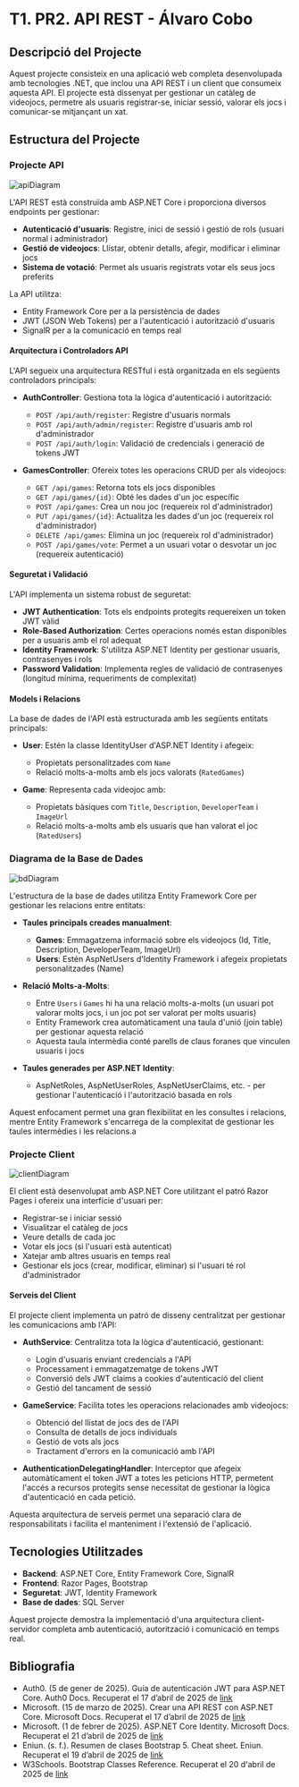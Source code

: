 # T1. PR2. API REST - Álvaro Cobo

## Descripció del Projecte

Aquest projecte consisteix en una aplicació web completa desenvolupada amb tecnologies .NET, que inclou una API REST i un client que consumeix aquesta API. El projecte està dissenyat per gestionar un catàleg de videojocs, permetre als usuaris registrar-se, iniciar sessió, valorar els jocs i comunicar-se mitjançant un xat.

## Estructura del Projecte

### Projecte API
![apiDiagram](img/apiDiagram.png)

L'API REST està construïda amb ASP.NET Core i proporciona diversos endpoints per gestionar:
- **Autenticació d'usuaris**: Registre, inici de sessió i gestió de rols (usuari normal i administrador)
- **Gestió de videojocs**: Llistar, obtenir detalls, afegir, modificar i eliminar jocs
- **Sistema de votació**: Permet als usuaris registrats votar els seus jocs preferits

La API utilitza:
- Entity Framework Core per a la persistència de dades
- JWT (JSON Web Tokens) per a l'autenticació i autorització d'usuaris
- SignalR per a la comunicació en temps real

#### Arquitectura i Controladors API

L'API segueix una arquitectura RESTful i està organitzada en els següents controladors principals:

- **AuthController**: Gestiona tota la lògica d'autenticació i autorització:
  - `POST /api/auth/register`: Registre d'usuaris normals
  - `POST /api/auth/admin/register`: Registre d'usuaris amb rol d'administrador
  - `POST /api/auth/login`: Validació de credencials i generació de tokens JWT

- **GamesController**: Ofereix totes les operacions CRUD per als videojocs:
  - `GET /api/games`: Retorna tots els jocs disponibles
  - `GET /api/games/{id}`: Obté les dades d'un joc específic
  - `POST /api/games`: Crea un nou joc (requereix rol d'administrador)
  - `PUT /api/games/{id}`: Actualitza les dades d'un joc (requereix rol d'administrador)
  - `DELETE /api/games`: Elimina un joc (requereix rol d'administrador)
  - `POST /api/games/vote`: Permet a un usuari votar o desvotar un joc (requereix autenticació)

#### Seguretat i Validació

L'API implementa un sistema robust de seguretat:

- **JWT Authentication**: Tots els endpoints protegits requereixen un token JWT vàlid
- **Role-Based Authorization**: Certes operacions només estan disponibles per a usuaris amb el rol adequat
- **Identity Framework**: S'utilitza ASP.NET Identity per gestionar usuaris, contrasenyes i rols
- **Password Validation**: Implementa regles de validació de contrasenyes (longitud mínima, requeriments de complexitat)

#### Models i Relacions

La base de dades de l'API està estructurada amb les següents entitats principals:

- **User**: Estén la classe IdentityUser d'ASP.NET Identity i afegeix:
  - Propietats personalitzades com `Name`
  - Relació molts-a-molts amb els jocs valorats (`RatedGames`)

- **Game**: Representa cada videojoc amb:
  - Propietats bàsiques com `Title`, `Description`, `DeveloperTeam` i `ImageUrl`
  - Relació molts-a-molts amb els usuaris que han valorat el joc (`RatedUsers`)

### Diagrama de la Base de Dades
![bdDiagram](img/bdDiagram.png)

L'estructura de la base de dades utilitza Entity Framework Core per gestionar les relacions entre entitats:

- **Taules principals creades manualment**:
  - **Games**: Emmagatzema informació sobre els videojocs (Id, Title, Description, DeveloperTeam, ImageUrl)
  - **Users**: Estén AspNetUsers d'Identity Framework i afegeix propietats personalitzades (Name)

- **Relació Molts-a-Molts**:
  - Entre `Users` i `Games` hi ha una relació molts-a-molts (un usuari pot valorar molts jocs, i un joc pot ser valorat per molts usuaris)
  - Entity Framework crea automàticament una taula d'unió (join table) per gestionar aquesta relació
  - Aquesta taula intermèdia conté parells de claus foranes que vinculen usuaris i jocs

- **Taules generades per ASP.NET Identity**:
  - AspNetRoles, AspNetUserRoles, AspNetUserClaims, etc. - per gestionar l'autenticació i l'autorització basada en rols

Aquest enfocament permet una gran flexibilitat en les consultes i relacions, mentre Entity Framework s'encarrega de la complexitat de gestionar les taules intermèdies i les relacions.a

### Projecte Client
![clientDiagram](img/clientDiagram.png)

El client està desenvolupat amb ASP.NET Core utilitzant el patró Razor Pages i ofereix una interfície d'usuari per:
- Registrar-se i iniciar sessió
- Visualitzar el catàleg de jocs
- Veure detalls de cada joc
- Votar els jocs (si l'usuari està autenticat)
- Xatejar amb altres usuaris en temps real
- Gestionar els jocs (crear, modificar, eliminar) si l'usuari té rol d'administrador

#### Serveis del Client

El projecte client implementa un patró de disseny centralitzat per gestionar les comunicacions amb l'API:

- **AuthService**: Centralitza tota la lògica d'autenticació, gestionant:
  - Login d'usuaris enviant credencials a l'API
  - Processament i emmagatzematge de tokens JWT
  - Conversió dels JWT claims a cookies d'autenticació del client
  - Gestió del tancament de sessió

- **GameService**: Facilita totes les operacions relacionades amb videojocs:
  - Obtenció del llistat de jocs des de l'API
  - Consulta de detalls de jocs individuals
  - Gestió de vots als jocs
  - Tractament d'errors en la comunicació amb l'API

- **AuthenticationDelegatingHandler**: Interceptor que afegeix automàticament el token JWT a totes les peticions HTTP, permetent l'accés a recursos protegits sense necessitat de gestionar la lògica d'autenticació en cada petició.

Aquesta arquitectura de serveis permet una separació clara de responsabilitats i facilita el manteniment i l'extensió de l'aplicació.

## Tecnologies Utilitzades

- **Backend**: ASP.NET Core, Entity Framework Core, SignalR
- **Frontend**: Razor Pages, Bootstrap
- **Seguretat**: JWT, Identity Framework
- **Base de dades**: SQL Server

Aquest projecte demostra la implementació d'una arquitectura client-servidor completa amb autenticació, autorització i comunicació en temps real.


## Bibliografia
- Auth0. (5 de gener de 2025). Guía de autenticación JWT para ASP.NET Core. Auth0 Docs. Recuperat el 17 d’abril de 2025 de [link](https://auth0.com/docs/quickstart/backend/aspnet-core-webapi)
- Microsoft. (15 de marzo de 2025). Crear una API REST con ASP.NET Core. Microsoft Docs. Recuperat el 17 d’abril de 2025 de [link](https://learn.microsoft.com/es-es/aspnet/core/web-api/?view=aspnetcore-7.0)
- Microsoft. (1 de febrer de 2025). ASP.NET Core Identity. Microsoft Docs. Recuperat el 21 d’abril de 2025 de [link](https://learn.microsoft.com/es-es/aspnet/core/security/authentication/identity)
- Eniun. (s. f.). Resumen de clases Bootstrap 5. Cheat sheet. Eniun. Recuperat el 19 d’abril de 2025 de [link](https://www.eniun.com/resumen-clases-bootstrap-5-cheat-sheet/)
- W3Schools. Bootstrap Classes Reference. Recuperat el 20 d'abril de 2025 de [link](https://www.w3schools.com/bootstrap/bootstrap_ref_all_classes.asp)
